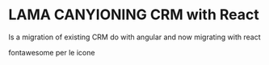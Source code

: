 # LAMA CANYIONING CRM with React

Is a migration of existing CRM do with angular and now migrating with react

fontawesome per le icone
